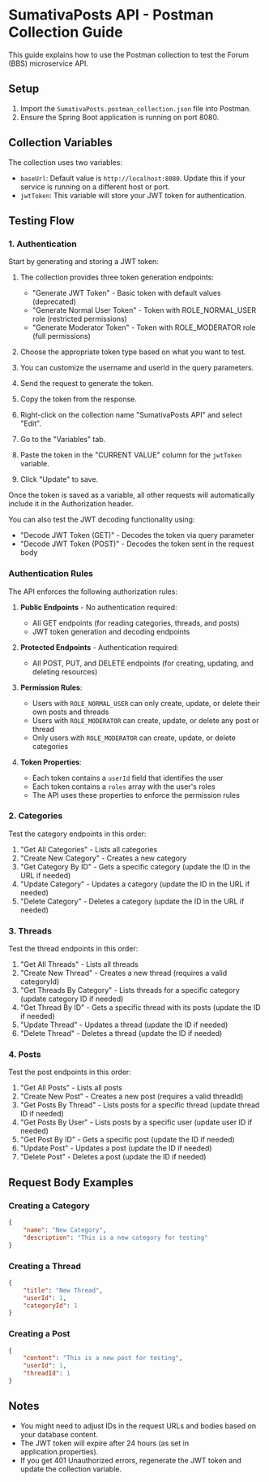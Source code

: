 # SumativaPosts API - Postman Collection Guide

This guide explains how to use the Postman collection to test the Forum (BBS) microservice API.

## Setup

1. Import the `SumativaPosts.postman_collection.json` file into Postman.
2. Ensure the Spring Boot application is running on port 8080.

## Collection Variables

The collection uses two variables:
- `baseUrl`: Default value is `http://localhost:8080`. Update this if your service is running on a different host or port.
- `jwtToken`: This variable will store your JWT token for authentication.

## Testing Flow

### 1. Authentication

Start by generating and storing a JWT token:

1. The collection provides three token generation endpoints:
   - "Generate JWT Token" - Basic token with default values (deprecated)
   - "Generate Normal User Token" - Token with ROLE_NORMAL_USER role (restricted permissions)
   - "Generate Moderator Token" - Token with ROLE_MODERATOR role (full permissions)

2. Choose the appropriate token type based on what you want to test.
3. You can customize the username and userId in the query parameters.
4. Send the request to generate the token.
5. Copy the token from the response.
6. Right-click on the collection name "SumativaPosts API" and select "Edit".
7. Go to the "Variables" tab.
8. Paste the token in the "CURRENT VALUE" column for the `jwtToken` variable.
9. Click "Update" to save.

Once the token is saved as a variable, all other requests will automatically include it in the Authorization header.

You can also test the JWT decoding functionality using:
- "Decode JWT Token (GET)" - Decodes the token via query parameter
- "Decode JWT Token (POST)" - Decodes the token sent in the request body

### Authentication Rules

The API enforces the following authorization rules:

1. **Public Endpoints** - No authentication required:
   - All GET endpoints (for reading categories, threads, and posts)
   - JWT token generation and decoding endpoints

2. **Protected Endpoints** - Authentication required:
   - All POST, PUT, and DELETE endpoints (for creating, updating, and deleting resources)

3. **Permission Rules**:
   - Users with `ROLE_NORMAL_USER` can only create, update, or delete their own posts and threads
   - Users with `ROLE_MODERATOR` can create, update, or delete any post or thread
   - Only users with `ROLE_MODERATOR` can create, update, or delete categories

4. **Token Properties**:
   - Each token contains a `userId` field that identifies the user
   - Each token contains a `roles` array with the user's roles
   - The API uses these properties to enforce the permission rules

### 2. Categories

Test the category endpoints in this order:
1. "Get All Categories" - Lists all categories
2. "Create New Category" - Creates a new category
3. "Get Category By ID" - Gets a specific category (update the ID in the URL if needed)
4. "Update Category" - Updates a category (update the ID in the URL if needed)
5. "Delete Category" - Deletes a category (update the ID in the URL if needed)

### 3. Threads

Test the thread endpoints in this order:
1. "Get All Threads" - Lists all threads
2. "Create New Thread" - Creates a new thread (requires a valid categoryId)
3. "Get Threads By Category" - Lists threads for a specific category (update category ID if needed)
4. "Get Thread By ID" - Gets a specific thread with its posts (update the ID if needed)
5. "Update Thread" - Updates a thread (update the ID if needed)
6. "Delete Thread" - Deletes a thread (update the ID if needed)

### 4. Posts

Test the post endpoints in this order:
1. "Get All Posts" - Lists all posts
2. "Create New Post" - Creates a new post (requires a valid threadId)
3. "Get Posts By Thread" - Lists posts for a specific thread (update thread ID if needed)
4. "Get Posts By User" - Lists posts by a specific user (update user ID if needed)
5. "Get Post By ID" - Gets a specific post (update the ID if needed)
6. "Update Post" - Updates a post (update the ID if needed)
7. "Delete Post" - Deletes a post (update the ID if needed)

## Request Body Examples

### Creating a Category
```json
{
    "name": "New Category",
    "description": "This is a new category for testing"
}
```

### Creating a Thread
```json
{
    "title": "New Thread",
    "userId": 1,
    "categoryId": 1
}
```

### Creating a Post
```json
{
    "content": "This is a new post for testing",
    "userId": 1,
    "threadId": 1
}
```

## Notes

- You might need to adjust IDs in the request URLs and bodies based on your database content.
- The JWT token will expire after 24 hours (as set in application.properties).
- If you get 401 Unauthorized errors, regenerate the JWT token and update the collection variable. 